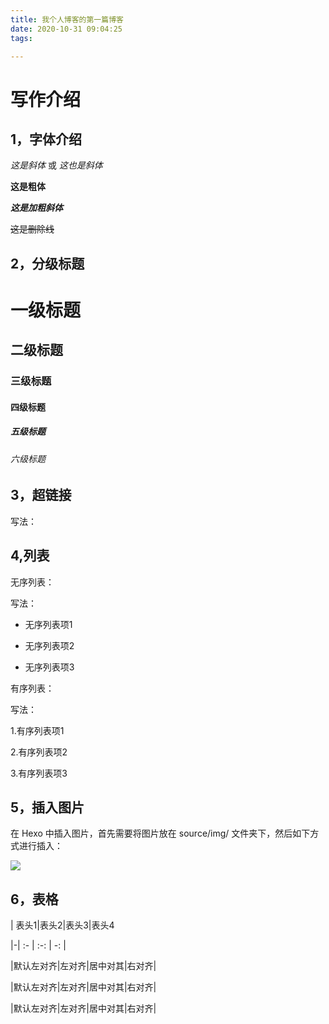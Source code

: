 ```yaml
---
title: 我个人博客的第一篇博客
date: 2020-10-31 09:04:25
tags:

---
```


# 写作介绍

## 1，字体介绍

*这是斜体* 或 _这也是斜体_

**这是粗体**

***这是加粗斜体***

~~这是删除线~~

## 2，分级标题

# 一级标题

## 二级标题

### 三级标题

#### 四级标题

##### 五级标题

###### 六级标题

## 3，超链接

写法：

## 4,列表

无序列表：

写法：

* 无序列表项1

+ 无序列表项2

- 无序列表项3

有序列表：

写法：

1.有序列表项1

2.有序列表项2

3.有序列表项3

## 5，插入图片

在 Hexo 中插入图片，首先需要将图片放在 source/img/ 文件夹下，然后如下方式进行插入：

![](url)

## 6，表格

| 表头1|表头2|表头3|表头4

|-| :- | :-: | -: |

|默认左对齐|左对齐|居中对其|右对齐|

|默认左对齐|左对齐|居中对其|右对齐|

|默认左对齐|左对齐|居中对其|右对齐|
